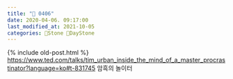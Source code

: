 ```yaml
---
title: "🌱 0406"
date: 2020-04-06. 09:17:00
last_modified_at: 2021-10-05
categories: 🗿Stone 🌱DayStone
---
```

{% include old-post.html %}
https://www.ted.com/talks/tim_urban_inside_the_mind_of_a_master_procrastinator?language=ko#t-831745
암흑의 놀이터